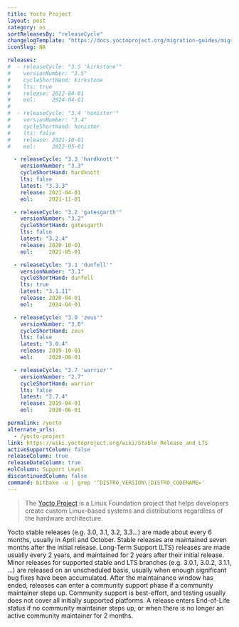 ```yaml
---
title: Yocto Project
layout: post
category: os
sortReleasesBy: "releaseCycle"
changelogTemplate: "https://docs.yoctoproject.org/migration-guides/migration-__VERSION_NUMBER__.html"
iconSlug: NA

releases:
#  - releaseCycle: "3.5 'kirkstone'"
#    versionNumber: "3.5"
#    cycleShortHand: kirkstone
#    lts: true
#    release: 2022-04-01
#    eol:     2024-04-01
#
#  - releaseCycle: "3.4 'honister'"
#    versionNumber: "3.4"
#    cycleShortHand: honister
#    lts: false
#    release: 2021-10-01
#    eol:     2022-05-01

  - releaseCycle: "3.3 'hardknott'"
    versionNumber: "3.3"
    cycleShortHand: hardknott
    lts: false
    latest: "3.3.3"
    release: 2021-04-01
    eol:     2021-11-01

  - releaseCycle: "3.2 'gatesgarth'"
    versionNumber: "3.2"
    cycleShortHand: gatesgarth
    lts: false
    latest: "3.2.4"
    release: 2020-10-01
    eol:     2021-05-01

  - releaseCycle: "3.1 'dunfell'"
    versionNumber: "3.1"
    cycleShortHand: dunfell
    lts: true
    latest: "3.1.11"
    release: 2020-04-01
    eol:     2024-04-01

  - releaseCycle: "3.0 'zeus'"
    versionNumber: "3.0"
    cycleShortHand: zeus
    lts: false
    latest: "3.0.4"
    release: 2019-10-01
    eol:     2020-08-01

  - releaseCycle: "2.7 'warrior'"
    versionNumber: "2.7"
    cycleShortHand: warrior
    lts: false
    latest: "2.7.4"
    release: 2019-04-01
    eol:     2020-06-01

permalink: /yocto
alternate_urls:
  - /yocto-project
link: https://wiki.yoctoproject.org/wiki/Stable_Release_and_LTS
activeSupportColumn: false
releaseColumn: true
releaseDateColumn: true
eolColumn: Support Level
discontinuedColumn: false
command: bitbake -e | grep '^DISTRO_VERSION\|DISTRO_CODENAME='
---
```

> The [Yocto Project](https://www.yoctoproject.org/) is a Linux Foundation project that helps developers create custom Linux-based systems and distributions regardless of the hardware architecture.

Yocto stable releases (e.g. 3.0, 3.1, 3.2, 3.3…) are made about every 6 months, usually in April and October.
Stable releases are maintained seven months after the initial release.
Long-Term Support (LTS) releases are made usually every 2 years, and maintained for 2 years after their initial release.
Minor releases for supported stable and LTS branches (e.g. 3.0.1, 3.0.2, 3.1.1, …) are released on an unscheduled basis,
usually when enough significant bug fixes have been accumulated.
After the maintainance window has ended, releases can enter a community support phase if a community maintainer steps up.
Community support is best-effort, and testing usually does not cover all initially supported platforms.
A release enters End-of-Life status if no community maintainer steps up, or when there is no longer an active community maintainer for 2 months.
